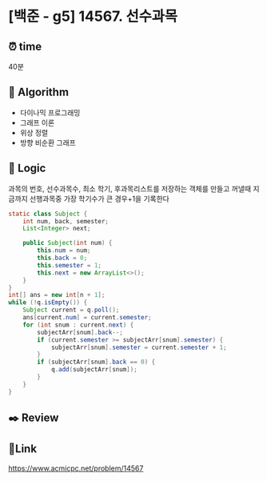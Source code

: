 # [백준 - g5] 14567. 선수과목

## ⏰ **time**

40분

## :pushpin: **Algorithm**

- 다이나믹 프로그래밍
- 그래프 이론
- 위상 정렬
- 방향 비순환 그래프

## :round_pushpin: **Logic**

과목의 번호, 선수과목수, 최소 학기, 후과목리스트를 저장하는 객체를 만들고 꺼낼때 지금까지 선행과목중 가장 학기수가 큰 경우+1을 기록한다

```java
static class Subject {
	int num, back, semester;
	List<Integer> next;

	public Subject(int num) {
		this.num = num;
		this.back = 0;
		this.semester = 1;
		this.next = new ArrayList<>();
	}
}
int[] ans = new int[n + 1];
while (!q.isEmpty()) {
	Subject current = q.poll();
	ans[current.num] = current.semester;
	for (int snum : current.next) {
		subjectArr[snum].back--;
		if (current.semester >= subjectArr[snum].semester) {
			subjectArr[snum].semester = current.semester + 1;
		}
		if (subjectArr[snum].back == 0) {
			q.add(subjectArr[snum]);
		}
	}
}
```

## :black_nib: **Review**

## 📡**Link**

https://www.acmicpc.net/problem/14567
